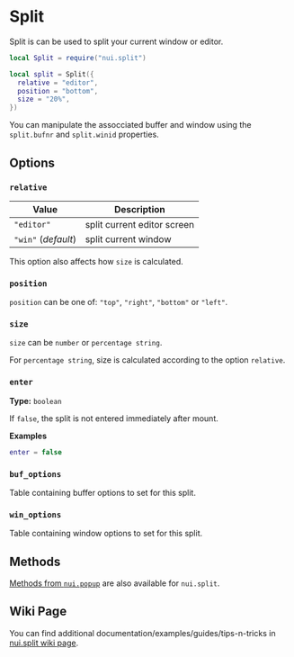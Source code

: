 # Split

Split is can be used to split your current window or editor.

```lua
local Split = require("nui.split")

local split = Split({
  relative = "editor",
  position = "bottom",
  size = "20%",
})
```

You can manipulate the assocciated buffer and window using the
`split.bufnr` and `split.winid` properties.

## Options

### `relative`

| Value               | Description                 |
| ------------------- | --------------------------- |
| `"editor"`          | split current editor screen |
| `"win"` (_default_) | split current window        |

This option also affects how `size` is calculated.

### `position`

`position` can be one of: `"top"`, `"right"`, `"bottom"` or `"left"`.

### `size`

`size` can be `number` or `percentage string`.

For `percentage string`, size is calculated according to the option `relative`.

### `enter`

**Type:** `boolean`

If `false`, the split is not entered immediately after mount.

**Examples**

```lua
enter = false
```

### `buf_options`

Table containing buffer options to set for this split.

### `win_options`

Table containing window options to set for this split.

## Methods

[Methods from `nui.popup`](/lua/nui/popup#methods) are also available for `nui.split`.

## Wiki Page

You can find additional documentation/examples/guides/tips-n-tricks in [nui.split wiki page](https://github.com/MunifTanjim/nui.nvim/wiki/nui.split).
